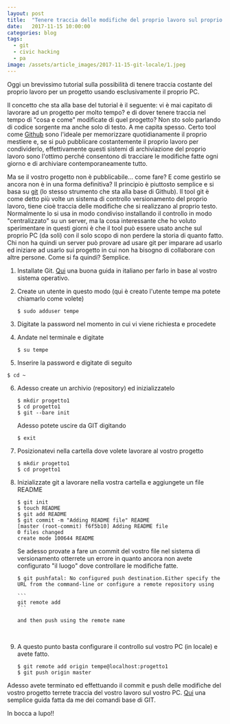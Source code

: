 ```yaml
---
layout: post
title:  "Tenere traccia delle modifiche del proprio lavoro sul proprio PC"
date:   2017-11-15 10:00:00
categories: blog
tags:
  - git
  - civic hacking
  - pa
image: /assets/article_images/2017-11-15-git-locale/1.jpeg
---
```


Oggi un brevissimo tutorial sulla possibilità di tenere traccia costante del proprio lavoro per un progetto usando esclusivamente il proprio PC.

Il concetto che sta alla base del tutorial è il seguente: vi è mai capitato di lavorare ad un progetto per molto tempo? e di dover tenere traccia nel tempo di "cosa e come" modificate di quel progetto? Non sto solo parlando di codice sorgente ma anche solo di testo. A me capita spesso. Certo tool come [Github](www.github.com) sono l'ideale per memorizzare quotidianamente il proprio mestiere e, se si può pubblicare costantemente il proprio lavoro per condividerlo, effettivamente questi sistemi di archiviazione del proprio lavoro sono l'ottimo perché consentono di tracciare le modifiche fatte ogni giorno e di archiviare contemporaneamente tutto.

Ma se il vostro progetto non è pubblicabile... come fare? E come gestirlo se ancora non è in una forma definitiva? Il principio è piuttosto semplice e si basa su [git](https://medium.com/@iltempe/sviluppare-in-modo-collaborativo-come-si-usa-git-fbe9817b5bf4)  (lo stesso strumento che sta alla base di Github). Il tool git è come detto più volte un sistema di controllo versionamento del proprio lavoro, tiene cioè traccia delle modifiche che si realizzano al proprio testo. Normalmente lo si usa in modo condiviso installando il controllo in modo "centralizzato" su un server, ma la cosa interessante che ho voluto sperimentare in questi giorni è che il tool può essere usato anche sul proprio PC (da soli)  con il solo scopo di non perdere la storia di quanto fatto. Chi non ha quindi un server può provare ad usare git per imparare ad usarlo ed iniziare ad usarlo sui progetto in cui non ha bisogno di collaborare con altre persone. Come si fa quindi? Semplice.

1. Installate Git. [Qui](https://git-scm.com/book/it/v1/Per-Iniziare-Installare-Git) una buona guida in italiano per farlo in base al vostro sistema operativo.

2. Create un utente in questo modo (qui è creato l'utente tempe ma potete chiamarlo come volete)

   ```
   $ sudo adduser tempe
   ```

3. Digitate la password nel momento in cui vi viene richiesta e procedete

4. Andate nel terminale e digitate

   ```
   $ su tempe
   ```

5. Inserire la password e digitate di seguito

```
$ cd ~
```

6. Adesso create un archivio (repository) ed inizializzatelo

   ```
   $ mkdir progetto1
   $ cd progetto1
   $ git --bare init
   ```

   Adesso potete uscire da GIT digitando

   ```
   $ exit
   ```

7. Posizionatevi nella cartella dove volete lavorare al vostro progetto

   ```
   $ mkdir progetto1
   $ cd progetto1
   ```

8. Inizializzate git a lavorare nella vostra cartella e aggiungete un file README

   ```
   $ git init
   $ touch README
   $ git add README
   $ git commit -m "Adding README file" README
   [master (root-commit) f6f5b10] Adding README file
   0 files changed
   create mode 100644 README
   ```

   Se adesso provate a fare un commit del vostro file nel sistema di versionamento otterrete un errore in quanto ancora non avete configurato "il luogo" dove controllare le modifiche fatte.

   ```
   $ git pushfatal: No configured push destination.Either specify the URL from the command-line or configure a remote repository using

   ​```
   git remote add
   ​```

   and then push using the remote name
   ```

   ​

9. A questo punto basta configurare il controllo sul vostro PC (in locale) e avete fatto.

   ```
   $ git remote add origin tempe@localhost:progetto1
   $ git push origin master
   ```

Adesso avete terminato ed effettuando il commit e push delle modifiche del vostro progetto terrete traccia del vostro lavoro sul vostro PC. [Qui](https://medium.com/@iltempe/sviluppare-in-modo-collaborativo-come-si-usa-git-fbe9817b5bf4) una semplice guida fatta da me dei comandi base di GIT.

In bocca a lupo!!